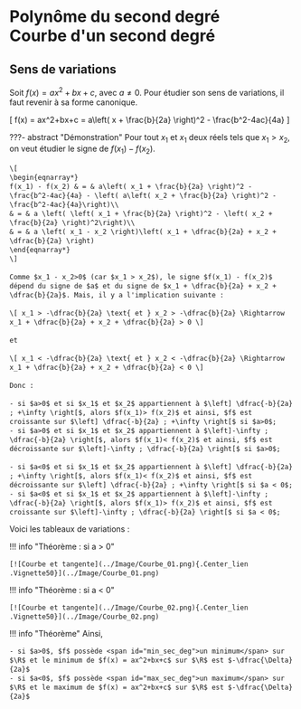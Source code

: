# Polynôme du second degré<br>Courbe d'un second degré

## Sens de variations

Soit $f(x) = ax^2+bx+c$, avec $a \neq 0$. Pour étudier son sens de variations, il faut revenir à sa forme canonique.

\[ f(x) = ax^2+bx+c = a\left( x + \frac{b}{2a} \right)^2 -  \frac{b^2-4ac}{4a} \]

???- abstract "Démonstration"
    Pour tout $x_1$ et $x_1$ deux réels tels que $x_1 > x_2$, on veut étudier le signe de $f(x_1) - f(x_2)$.

    \[ 
    \begin{eqnarray*}
    f(x_1) - f(x_2) & = & a\left( x_1 + \frac{b}{2a} \right)^2 -  \frac{b^2-4ac}{4a} - \left( a\left( x_2 + \frac{b}{2a} \right)^2 -  \frac{b^2-4ac}{4a}\right)\\
    & = & a \left( \left( x_1 + \frac{b}{2a} \right)^2 - \left( x_2 + \frac{b}{2a} \right)^2\right)\\
    & = & a \left( x_1 - x_2 \right)\left( x_1 + \dfrac{b}{2a} + x_2 + \dfrac{b}{2a} \right)
    \end{eqnarray*}
    \]

    Comme $x_1 - x_2>0$ (car $x_1 > x_2$), le signe $f(x_1) - f(x_2)$ dépend du signe de $a$ et du signe de $x_1 + \dfrac{b}{2a} + x_2 + \dfrac{b}{2a}$. Mais, il y a l'implication suivante :

    \[ x_1 > -\dfrac{b}{2a} \text{ et } x_2 > -\dfrac{b}{2a} \Rightarrow x_1 + \dfrac{b}{2a} + x_2 + \dfrac{b}{2a} > 0 \]
    
    et

    \[ x_1 < -\dfrac{b}{2a} \text{ et } x_2 < -\dfrac{b}{2a} \Rightarrow x_1 + \dfrac{b}{2a} + x_2 + \dfrac{b}{2a} < 0 \]

    Donc :

    - si $a>0$ et si $x_1$ et $x_2$ appartiennent à $\left] \dfrac{-b}{2a} ; +\infty \right[$, alors $f(x_1)> f(x_2)$ et ainsi, $f$ est croissante sur $\left] \dfrac{-b}{2a} ; +\infty \right[$ si $a>0$;
    - si $a>0$ et si $x_1$ et $x_2$ appartiennent à $\left]-\infty ; \dfrac{-b}{2a} \right[$, alors $f(x_1)< f(x_2)$ et ainsi, $f$ est décroissante sur $\left]-\infty ; \dfrac{-b}{2a} \right[$ si $a>0$;

    - si $a<0$ et si $x_1$ et $x_2$ appartiennent à $\left] \dfrac{-b}{2a} ; +\infty \right[$, alors $f(x_1)< f(x_2)$ et ainsi, $f$ est décroissante sur $\left] \dfrac{-b}{2a} ; +\infty \right[$ si $a < 0$;
    - si $a<0$ et si $x_1$ et $x_2$ appartiennent à $\left]-\infty ; \dfrac{-b}{2a} \right[$, alors $f(x_1)> f(x_2)$ et ainsi, $f$ est croissante sur $\left]-\infty ; \dfrac{-b}{2a} \right[$ si $a < 0$;

Voici les tableaux de variations :

!!! info "Théorème :  si a > 0"

    [![Courbe et tangente](../Image/Courbe_01.png){.Center_lien .Vignette50}](../Image/Courbe_01.png)

!!! info "Théorème :  si a < 0"

    [![Courbe et tangente](../Image/Courbe_02.png){.Center_lien .Vignette50}](../Image/Courbe_02.png)

!!! info "Théorème"
    Ainsi,
    
    - si $a>0$, $f$ possède <span id="min_sec_deg">un minimum</span> sur $\R$ et le minimum de $f(x) = ax^2+bx+c$ sur $\R$ est $-\dfrac{\Delta}{2a}$    
    - si $a<0$, $f$ possède <span id="max_sec_deg">un maximum</span> sur $\R$ et le maximum de $f(x) = ax^2+bx+c$ sur $\R$ est $-\dfrac{\Delta}{2a}$